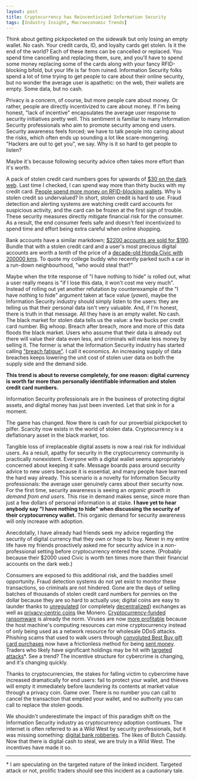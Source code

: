 ```yaml
---
layout: post
title: Cryptocurrency has Reincentivized Information Security
tags: [Industry Insight, Macroeconomic Trends]
---
```

Think about getting pickpocketed on the sidewalk but only losing an empty
wallet. No cash. Your credit cards, ID, and loyalty cards get stolen.  Is it
the end of the world? Each of these items can be cancelled or replaced. You
spend time cancelling and replacing them, sure, and you'll have to spend some
money replacing some of the cards along with your fancy RFID-blocking bifold,
but your life is far from ruined. Information Security folks spend a lot of
time trying to get people to care about their online security, but no wonder
the average user is apathetic: on the web, their wallets are empty. Some data,
but no cash.

Privacy is a concern, of course, but more people care about money. Or rather,
people are directly incentivized to care about money. If I'm being honest,
"lack of incentive" encapsulates the average user response to security
initiatives pretty well. This sentiment is familiar to many Information
Security professionals who aim to promote security among end users. Security
awareness feels forced; we have to talk people into caring about the risks,
which often ends up sounding a lot like scare-mongering. "Hackers are out to
get you", we say. Why is it so hard to get people to listen? 

Maybe it's because following security advice often takes more effort than it's
worth.

A pack of stolen credit card numbers goes for upwards of [$30 on the dark
web](https://www.mcafee.com/hk/about/news/2015/q4/20151015-01.aspx). Last time
I checked, I can spend way more than thirty bucks with my credit card. [People
spend more money on RFID-blocking
wallets](https://www.amazon.com/s/ref=nb_sb_noss_2?url=search-alias%3Daps&field-keywords=rfid+wallet).
Why is
stolen credit so undervalued? In short, stolen credit is hard to use. Fraud
detection and alerting systems are watching credit card accounts for suspicious
activity, and the card can be frozen at the first sign of trouble. These
security measures directly mitigate financial risk for the consumer. As a
result, the end consumer feels safe and doesn't feel incentivized to spend time
and effort being extra careful when online shopping.

Bank accounts have a similar markdown; [$2200 accounts are sold for
$190](https://www.mcafee.com/hk/about/news/2015/q4/20151015-01.aspx). Bundle
that with a stolen credit card and a user's most precious digital accounts are
worth a <i>tenth</i> of the price of a [decade-old Honda Civic with 200000
kms](http://www.autotrader.ca/valuations/#?make=2000358&model=2044205&year=3513244&km=200000&local=N2J2K3&trim=3873406&mode=3&condition=0).
To quote my college buddy who recently parked such a car in a run-down
neighbourhood, "who would steal that?"

Maybe when the trite response of "I have nothing to hide" is rolled out, what a
user really means is "if I lose this data, it won't cost me very much". Instead
of rolling out yet another refutation by counterexample of the "I have nothing
to hide" argument taken at face value (<i>yawn</i>), maybe the Information
Security industry should simply listen to the users: they are telling us that
their personal data isn't very valuable. And, if I'm honest, there is truth in
that message. All they have is an empty wallet. No cash. The black market for
stolen data tells us the value: a few bucks per credit card number. Big whoop.
Breach after breach, more and more of this data floods the black market. Users
who assume that their data is already out there will value their data even
less, and criminals will make less money by selling it. The former is what the
Information Security industry has started calling ["breach
fatigue"](https://sector.ca/why-we-must-fight-breach-fatigue/). I call it
economics. An increasing supply of data breaches keeps lowering the unit cost
of stolen user data on both the supply side and the demand side.

<b>This trend is about to reverse completely, for one reason: digital currency
is worth far more than personally identifiable information and stolen credit
card numbers.</b>

Information Security professionals are in the business of protecting digital
assets, and digital money has just been invented. Let that sink in for a
moment.

The game has changed. Now there is cash for our proverbial pickpocket to
pilfer. Scarcity now exists in the world of stolen data. Cryptocurrency is
a deflationary asset in the black market, too.

Tangible loss of irreplaceable digital assets is now a real risk for individual
users. As a result, apathy for security in the cryptocurrency community is
practically nonexistent. Everyone with a digital wallet seems appropriately
concerned about keeping it safe. Message boards pass around security advice to
new users because it is essential, and many people have learned the hard way
already. This scenario is a novelty for Information Security professionals: the
average user genuinely cares about their security now. For the first time,
security awareness is seeing an <i>organic growth in demand from end users</i>.
This rise in demand makes sense, since more than just a few dollars of personal
information is at stake. <b>I have yet to hear anybody say "I have nothing to
hide" when discussing the security of their cryptocurrency wallet.</b> This
organic demand for security awareness will only increase with adoption.

Anecdotally, I have already had friends seek my advice regarding the security
of digital currency that they own or hope to buy. Never in my entire life have
my friends proactively asked me for security advice in a non-professional
setting before cryptocurrency entered the scene. (Probably because their $2000
used Civic is worth ten times more than their financial accounts on the dark
web.)

Consumers are exposed to this additional risk, and the baddies smell
opportunity. Fraud detection systems do not yet exist to monitor these
transactions, so criminals are not hindered. Gone are the days of selling
batches of thousands of stolen credit card numbers for pennies on the dollar
because they are so hard to actually use; digital coins are easy to launder
thanks to
[unregulated](https://www.forbes.com/sites/rogeraitken/2018/02/15/u-s-cftc-commissioner-says-cryptocurrency-exchanges-adopting-self-regulation-could-spur-standards/#7a18509645e1)
(or completely
[decentralized](https://coinsutra.com/best-decentralized-exchanges-dex/))
exchanges as well as [privacy-centric
coins](https://www.bitcoinbeginner.com/blog/privacy-coin-comparison/) like
Monero. [Cryptocurrency-funded
ransomware](https://www.us-cert.gov/ncas/alerts/TA14-295A) is already the norm.
Viruses are now [more
profitable](https://antivirus.comodo.com/blog/comodo-news/detect-remove-bitcoin-miner-virus/)
because the host machine's computing resources can mine cryptocurrency instead
of only being used as a network resource for wholesale DDoS attacks. Phishing
scams that used to walk users through [convoluted Best Buy gift card
purchases](https://corporate.bestbuy.com/best-buy-warns-gift-card-scam/) now
have a frictionless method for being [sent
money](https://www.coindesk.com/copycat-twitter-accounts-seek-to-scam-crypto-users/).
Traders who likely have significant holdings may be hit with [targeted
attacks](https://twitter.com/PhilakoneCrypto/status/967224205438865409)\*. See
a trend? The incentive structure for cybercrime is changing, and it's changing
quickly.

Thanks to cryptocurrencies, the stakes for falling victim to cybercrime have
increased dramatically for end users: fail to protect your wallet, and thieves
will empty it immediately before laundering its contents at market value
through a privacy coin. Game over. There is no number you can call to cancel
the transaction that emptied your wallet, and no authority you can call to
replace the stolen goods.

We shouldn't underestimate the impact of this paradigm shift on the Information
Security industry as cryptocurrency adoption continues. The internet is often
referred to as a Wild West by security professionals, but it was missing
something: [digital bank
robberies](http://storeofvalueblog.com/posts/cryptocurrency-hacks-so-far-august-24th/).
The likes of Butch Cassidy. Now that there is digital cash to steal, we are
truly in a Wild West. The incentives have made it so.

----

\* I am speculating on the targeted nature of the linked incident. Targeted
attack or not, prolific traders should see this incident as a cautionary tale.

